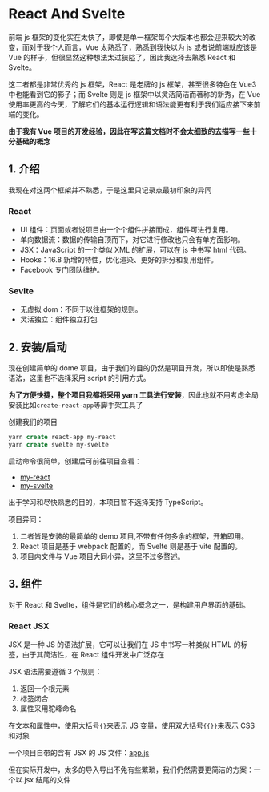 # React And Svelte

前端 js 框架的变化实在太快了，即使是单一框架每个大版本也都会迎来较大的改变，而对于我个人而言，Vue 太熟悉了，熟悉到我快以为 js 或者说前端就应该是 Vue 的样子，但很显然这种想法太过狭隘了，因此我选择去熟悉 React 和 Svelte。

这二者都是非常优秀的 js 框架，React 是老牌的 js 框架，甚至很多特色在 Vue3 中也能看到它的影子；而 Svelte 则是 js 框架中以灵活简洁而著称的新秀，在 Vue 使用率更高的今天，了解它们的基本运行逻辑和语法能更有利于我们适应接下来前端的变化。

**由于我有 Vue 项目的开发经验，因此在写这篇文档时不会太细致的去描写一些十分基础的概念**

## 1. 介绍

我现在对这两个框架并不熟悉，于是这里只记录点最初印象的异同

### React

- UI 组件：页面或者说项目由一个个组件拼接而成，组件可进行复用。
- 单向数据流：数据的传输自顶而下，对它进行修改也只会有单方面影响。
- JSX：JavaScript 的一个类似 XML 的扩展，可以在 js 中书写 html 代码。
- Hooks：16.8 新增的特性，优化渲染、更好的拆分和复用组件。
- Facebook 专门团队维护。

### Sevlte

- 无虚拟 dom：不同于以往框架的规则。
- 灵活独立：组件独立打包

## 2. 安装/启动

现在创建简单的 dome 项目，由于我们的目的仍然是项目开发，所以即使是熟悉语法，这里也不选择采用 script 的引用方式。

**为了方便快捷，整个项目我都将采用 yarn 工具进行安装**，因此也就不用考虑全局安装比如`create-react-app`等脚手架工具了

创建我们的项目

```sql
yarn create react-app my-react
yarn create svelte my-svelte
```

启动命令很简单，创建后可前往项目查看：

- [my-react](my-react/README.md)
- [my-svelte](my-svelte/README.md)

出于学习和尽快熟悉的目的，本项目暂不选择支持 TypeScript。

项目异同：

1. 二者皆是安装的最简单的 demo 项目,不带有任何多余的框架，开箱即用。
2. React 项目是基于 webpack 配置的，而 Svelte 则是基于 vite 配置的。
3. 项目内文件与 Vue 项目大同小异，这里不过多赘述。

## 3. 组件

对于 React 和 Svelte，组件是它们的核心概念之一，是构建用户界面的基础。

### React JSX

JSX 是一种 JS 的语法扩展，它可以让我们在 JS 中书写一种类似 HTML 的标签，由于其简洁性，在 React 组件开发中广泛存在

JSX 语法需要遵循 3 个规则：

1. 返回一个根元素
2. 标签闭合
3. 属性采用驼峰命名

在文本和属性中，使用大括号`{}`来表示 JS 变量，使用双大括号`{{}}`来表示 CSS 和对象

一个项目自带的含有 JSX 的 JS 文件：[app.js](my-react/src/App.js)

但在实际开发中，太多的导入导出不免有些繁琐，我们仍然需要更简洁的方案：一个以.jsx 结尾的文件
